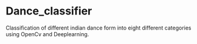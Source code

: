 # Dance_classifier
Classification of different indian dance form into eight different categories using OpenCv and Deeplearning.

